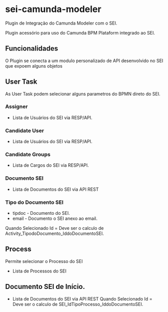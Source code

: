 # sei-camunda-modeler
Plugin de Integração do Camunda Modeler com o SEI.

Plugin acessório para uso do Camunda BPM Plataform integrado ao SEI.


## Funcionalidades
O Plugin se conecta a um modulo personalizado de API desenvolvido no SEI que expoem alguns objetos 

## User Task
As User Task podem selecionar alguns parametros do BPMN direto do SEI.

### Assigner
  - Lista de Usuários do SEI via RESP/API.

### Candidate User
  - Lista de Usuários do SEI via RESP/API.

### Candidate Groups
  - Lista de Cargos do SEI via RESP/API.

### Documento SEI
  - Lista de Documentos do SEI via API REST


### Tipo do Documento SEI
- tipdoc - Documento do SEI.
- email - Documento o SEI anexo ao email.

Quando Selecionado Id = Deve ser o calculo de Activity_TipodoDocumento_IddoDocumentoSEI.

## Process
Permite selecionar o Processo do SEI
- Lista de Processos do SEI

## Documento SEI de Início.
- Lista de Documentos do SEI via API REST
Quando Selecionado Id = Deve ser o calculo de SEI_IdTipoProcesso_IddoDocumentoSEI.





